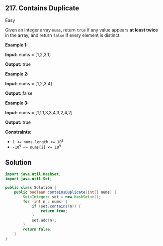## 217\. Contains Duplicate

Easy

Given an integer array `nums`, return `true` if any value appears **at least twice** in the array, and return `false` if every element is distinct.

**Example 1:**

**Input:** nums = [1,2,3,1]

**Output:** true 

**Example 2:**

**Input:** nums = [1,2,3,4]

**Output:** false 

**Example 3:**

**Input:** nums = [1,1,1,3,3,4,3,2,4,2]

**Output:** true 

**Constraints:**

*   <code>1 <= nums.length <= 10<sup>5</sup></code>
*   <code>-10<sup>9</sup> <= nums[i] <= 10<sup>9</sup></code>

## Solution

```java
import java.util.HashSet;
import java.util.Set;

public class Solution {
    public boolean containsDuplicate(int[] nums) {
        Set<Integer> set = new HashSet<>();
        for (int n : nums) {
            if (set.contains(n)) {
                return true;
            }
            set.add(n);
        }
        return false;
    }
}
```